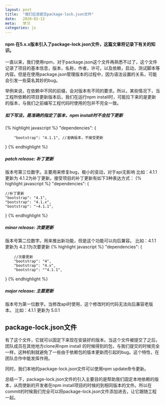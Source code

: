 ```yaml
---
layout: post
title:  "我们应该提交package-lock.json文件"
date:   2020-02-12
meta:   学习
categories: js
---
```


#### npm 在5.x.x版本引入了package-lock.json文件，这篇文章将记录下有关的知识。

一直以来，我们使用npm，对于package.json这个文件再熟悉不过了，这个文件记录了项目的基本信息，版本，名称，作者，许可，以及依赖，启动，测试脚本等内容。但是在使用package.json管理版本的过程中，因为语法设置的关系，可能会引发一些莫名其妙的bug。

举例来说，在依赖中不同的前缀，会对版本有不同的要求。所以，某些情况下，当工程所依赖的项目更新版本后，我们在运行npm install时，可能拉下来的是更新的版本，与我们之前编写工程代码时使用的包并不完全一致。

##### 如下写法，是准确的指定了版本，npm install时不会拉下更新
{% highlight javascript %}
  "dependencies": {

        "bootstrap": "4.1.1", //准确版本，不接受更新

  }
{% endhighlight %}

##### patch release: 补丁更新
版本号第三位数字。主要用来修复bug，极小的变动，对于api无影响
比如：4.1.1 更新为 4.1.2为补丁更新。接受项目的补丁更新有如下3种表达方式：
{% highlight javascript %}
  "dependencies": {

    //补丁更新
    "bootstrap": "4.1", 
    "bootstrap": "4.1.x", 
    "bootstrap": "~4.1.1", 

  }
{% endhighlight %}

##### minor release: 次要更新
版本号第二位数字。用来推出新功能，但是这个功能可以向后兼容。
比如：4.1.1 更新为 4.2.1为次要更新
{% highlight javascript %}
  "dependencies": {

        //次要更新  
        "bootstrap": "4", 
        "bootstrap": "4.x", 
        "bootstrap": "^4.1.1",

  }
{% endhighlight %}

##### major release: 主要更新
版本号为第一位数字。当修改api时使用，这个修改时的代码无法向后兼容老版本。
比如：4.1.1 更新为 5.0.1

## package-lock.json文件

有了这个文件，它就可以固定下来现在安装好的版本。当这个文件被提交了之后，团队成员在其他地方clone并npm install 的时候得到的包，与我们提交的时候完全一样，这种机制就避免了一些由于依赖包的版本更新而引起的bug。这个特性，在团队合作中能发挥作用。

同时，我们本地的package-lock.json文件可以使用npm update命令更新。

总结一下，package-lock.json文件的引入主要目的是帮助我们固定本地依赖的版本，从而使新的开发者在npm install项目的时候的到相同版本的文件。所以在commit的时候我们完全可以将package-lock.json文件添加进去，让它跟随工程一起。